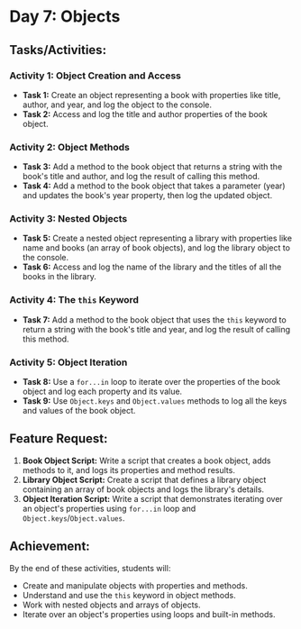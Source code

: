 # Day 7: Objects

## Tasks/Activities:

### Activity 1: Object Creation and Access
- **Task 1:** Create an object representing a book with properties like title, author, and year, and log the object to the console.
- **Task 2:** Access and log the title and author properties of the book object.

### Activity 2: Object Methods
- **Task 3:** Add a method to the book object that returns a string with the book's title and author, and log the result of calling this method.
- **Task 4:** Add a method to the book object that takes a parameter (year) and updates the book's year property, then log the updated object.

### Activity 3: Nested Objects
- **Task 5:** Create a nested object representing a library with properties like name and books (an array of book objects), and log the library object to the console.
- **Task 6:** Access and log the name of the library and the titles of all the books in the library.

### Activity 4: The `this` Keyword
- **Task 7:** Add a method to the book object that uses the `this` keyword to return a string with the book's title and year, and log the result of calling this method.

### Activity 5: Object Iteration
- **Task 8:** Use a `for...in` loop to iterate over the properties of the book object and log each property and its value.
- **Task 9:** Use `Object.keys` and `Object.values` methods to log all the keys and values of the book object.

## Feature Request:
1. **Book Object Script:** Write a script that creates a book object, adds methods to it, and logs its properties and method results.
2. **Library Object Script:** Create a script that defines a library object containing an array of book objects and logs the library's details.
3. **Object Iteration Script:** Write a script that demonstrates iterating over an object's properties using `for...in` loop and `Object.keys`/`Object.values`.

## Achievement:
By the end of these activities, students will:
- Create and manipulate objects with properties and methods.
- Understand and use the `this` keyword in object methods.
- Work with nested objects and arrays of objects.
- Iterate over an object's properties using loops and built-in methods.
